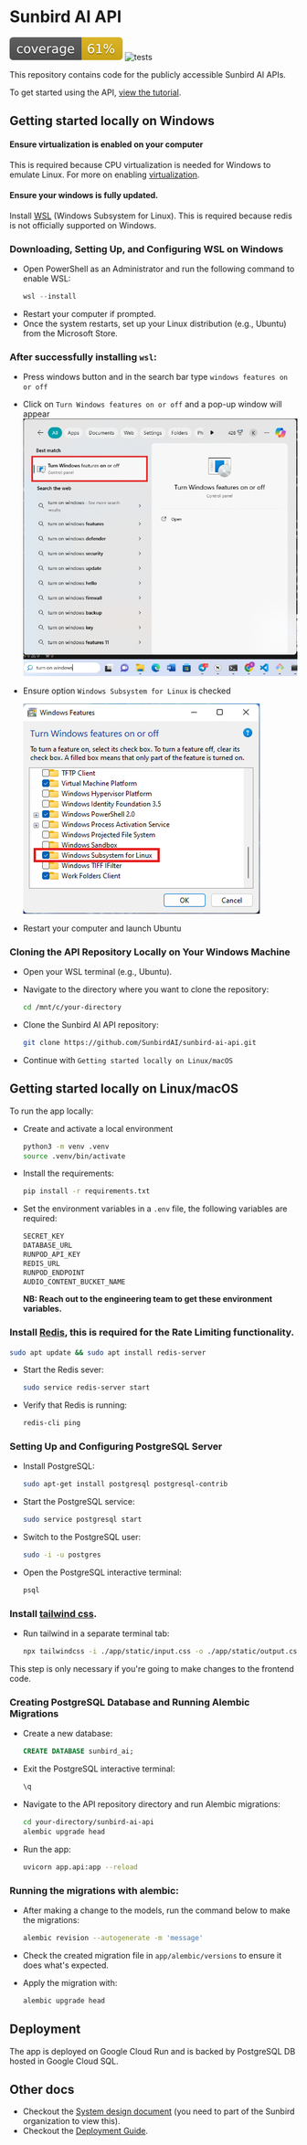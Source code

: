 # Sunbird AI API

![coverage badge](coverage.svg)
![tests](https://github.com/SunbirdAI/sunbird-ai-api/actions/workflows/build-test.yml/badge.svg)

This repository contains code for the publicly accessible Sunbird AI APIs.

To get started using the API, [view the tutorial](tutorial.md).

## Getting started locally on Windows

#### Ensure virtualization is enabled on your computer

This is required because CPU virtualization is needed for Windows to emulate Linux. For more on enabling [virtualization](https://www.ninjaone.com/blog/enable-hyper-v-on-windows/).

#### Ensure your windows is fully updated.

Install [WSL](https://learn.microsoft.com/en-us/windows/wsl/install) (Windows Subsystem for Linux). This is required because redis is not officially supported on Windows.

### Downloading, Setting Up, and Configuring WSL on Windows
-  Open PowerShell as an Administrator and run the following command to enable WSL:
    ```powershell
    wsl --install
    ```
-  Restart your computer if prompted.
-  Once the system restarts, set up your Linux distribution (e.g., Ubuntu) from the Microsoft Store.

### After successfully installing `wsl`:

- Press windows button and in the search bar type `windows features on or off`
- Click on `Turn Windows features on or off` and a pop-up window will appear
![features2](features2.png)
- Ensure option `Windows Subsystem for Linux` is checked

  ![features](features.png)

- Restart your computer and launch Ubuntu

### Cloning the API Repository Locally on Your Windows Machine
- Open your WSL terminal (e.g., Ubuntu).
- Navigate to the directory where you want to clone the repository:
  ```bash
  cd /mnt/c/your-directory
  ```
- Clone the Sunbird AI API repository:
  ```bash
  git clone https://github.com/SunbirdAI/sunbird-ai-api.git
  ```

- Continue with `Getting started locally on Linux/macOS`

## Getting started locally on Linux/macOS
To run the app locally:
- Create and activate a local environment

    ```bash
    python3 -m venv .venv
    source .venv/bin/activate
    ```
- Install the requirements:
    ```bash
    pip install -r requirements.txt
    ```
- Set the environment variables in a `.env` file, the following variables are required:
    ```
    SECRET_KEY
    DATABASE_URL
    RUNPOD_API_KEY
    REDIS_URL
    RUNPOD_ENDPOINT
    AUDIO_CONTENT_BUCKET_NAME
    ```
    **NB: Reach out to the engineering team to get these environment variables.**
 
 
 ### Install [Redis](https://redis.io/), this is required for the Rate Limiting functionality.
```bash
sudo apt update && sudo apt install redis-server
```
- Start the Redis sever:
    ```bash
    sudo service redis-server start
    ```
- Verify that Redis is running:

    ```bash
    redis-cli ping
    ```


### Setting Up and Configuring PostgreSQL Server
- Install PostgreSQL:
    ```bash
  sudo apt-get install postgresql postgresql-contrib
  ```
- Start the PostgreSQL service:
  ```bash
  sudo service postgresql start
  ```

-  Switch to the PostgreSQL user:
   ```bash
   sudo -i -u postgres
     ```

-  Open the PostgreSQL interactive terminal:
   ```bash
   psql
    ```

### Install [tailwind css](https://tailwindcss.com/docs/installation).
- Run tailwind in a separate terminal tab:

    ```bash
    npx tailwindcss -i ./app/static/input.css -o ./app/static/output.css --watch
    ```
This step is only necessary if you're going to make changes to the frontend code.

### Creating PostgreSQL Database and Running Alembic Migrations
- Create a new database:
    ```sql
    CREATE DATABASE sunbird_ai;
    ```
-  Exit the PostgreSQL interactive terminal:
    ```sql
    \q
    ```
- Navigate to the API repository directory and run Alembic migrations:
    ```bash
    cd your-directory/sunbird-ai-api
    alembic upgrade head
    ```
- Run the app:
    ```bash
    uvicorn app.api:app --reload
    ```

### Running the migrations with alembic:
- After making a change to the models, run the command below to make the migrations:
    ```bash
    alembic revision --autogenerate -m 'message'
    ```

- Check the created migration file in `app/alembic/versions` to ensure it does what's expected.
- Apply the migration with:
    ```bash
    alembic upgrade head
    ```


## Deployment
The app is deployed on Google Cloud Run and is backed by PostgreSQL DB hosted in Google Cloud SQL.

## Other docs
- Checkout the [System design document](https://github.com/SunbirdAI/sunbird-docs/blob/main/06-design-docs/language/API_Framework.md) (you need to part of the Sunbird organization to view this).
- Checkout the [Deployment Guide](https://github.com/SunbirdAI/sunbird-ai-api/blob/main/api-deployment-docs.md).
